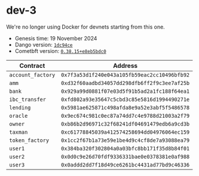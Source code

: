 # dev-3

We're no longer using Docker for devnets starting from this one.

- Genesis time: 19 November 2024
- Dango version: [`1dc94ce`](https://github.com/left-curve/left-curve/tree/1dc94ce)
- Cometbft version: [`0.38.15+e8eb5bdc0`](https://github.com/cometbft/cometbft/releases/tag/v0.38.15)

| Contract          | Address                                      |
| ----------------- | -------------------------------------------- |
| `account_factory` | `0x7f3a53d1f240e043a105fb59eac2cc10496bfb92` |
| `amm`             | `0xd32f60aadbd34057dd298dfb6ff2f9c3ee7af25b` |
| `bank`            | `0x929a99d0881f07e03d5f91b5ad2a1fc188f64ea1` |
| `ibc_transfer`    | `0xfd802a93e35647c5cbd3c85e5816d1994490271e` |
| `lending`         | `0x5981ae625871c498afda8e9a52e3abf5f5486578` |
| `oracle`          | `0x9ec674c981c0ec87a74dd7c4e9788d21003a2f79` |
| `owner`           | `0xb86b2d96971c32f68241df04691479edb6a9cd3b` |
| `taxman`          | `0xc61778845039a412574258694dd04976064ec159` |
| `token_factory`   | `0x1cc2f67b1a73e59e1be4d9c4cf8de7a93088ea79` |
| `user1`           | `0x384ba320f302804a0a03bfc8bb171f35d8b84f01` |
| `user2`           | `0x0d0c9e26d70fdf9336331bae0e0378381e0af988` |
| `user3`           | `0x0addd2dd7f18d49ce6261bc4431ad77bd9c46336` |

